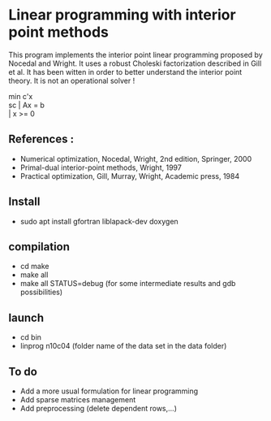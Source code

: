 # Linear programming with interior point methods


This program implements the interior point linear programming proposed by Nocedal and Wright. It uses a robust Choleski factorization described in Gill et al. It has been witten in order to better understand the interior point theory. It is not an operational solver !

 min c'x  
 sc | Ax = b  
    | x >= 0  


## References :
* Numerical optimization, Nocedal, Wright, 2nd edition, Springer, 2000
* Primal-dual interior-point methods, Wright, 1997
* Practical optimization, Gill, Murray, Wright, Academic press, 1984

## Install
* sudo apt install gfortran liblapack-dev doxygen

## compilation
* cd make
* make all
* make all STATUS=debug (for some intermediate results and gdb possibilities)

## launch
* cd bin
* linprog n10c04  (folder name of the data set in the data folder)

## To do
* Add a more usual formulation for linear programming
* Add sparse matrices management
* Add preprocessing (delete dependent rows,...)
